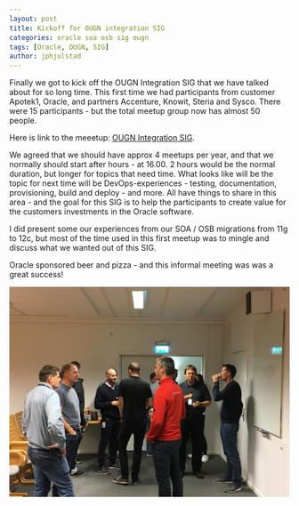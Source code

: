 ```yaml
---
layout: post
title: Kickoff for OUGN integration SIG
categories: oracle soa osb sig ougn
tags: [Oracle, OUGN, SIG]
author: jphjulstad
---
```


Finally we got to kick off the OUGN Integration SIG that we have talked about for so long time. This first time we had participants from customer Apotek1, Oracle, and partners Accenture, Knowit, Steria and Sysco. There were 15 participants - but the total meetup group now has almost 50 people.

Here is link to the meeetup:  [OUGN Integration SIG](https://www.meetup.com/Integration-OUGN-SIG/). 

We agreed that we should have approx 4 meetups per year, and that we normally should start after hours - at 16.00. 2 hours would be the normal duration, but longer for topics that need time. What looks like will be the topic for next time will be DevOps-experiences - testing, documentation, provisioning, build and deploy - and more. All have things to share in this area - and the goal for this SIG is to help the participants to create value for the customers investments in the Oracle software.

I did present some our experiences from our SOA / OSB migrations from 11g to 12c, but most of the time used in this first meetup was to mingle and discuss what we wanted out of this SIG.

Oracle sponsored beer and pizza - and this informal meeting was was a great success!

![](/images/2017-08-28-OUGNSIG/picture.jpeg)

